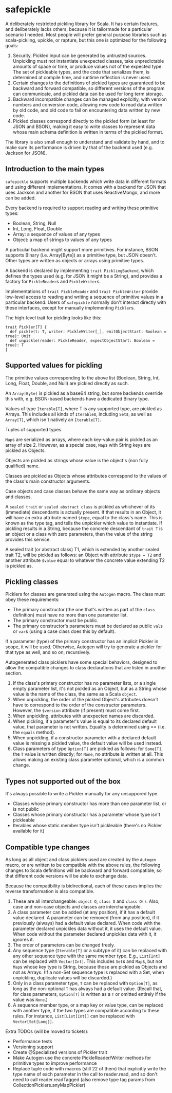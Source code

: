 # safepickle

A deliberately restricted pickling library for Scala. It has certain features, and deliberately lacks others, because it is tailormade for a particular scenario I needed. Most people will prefer general purpose libraries such as scala-pickling, upickle, or rapture, but this one is optimized for the following goals:

 1. Security. Pickled input can be generated by untrusted sources. Unpickling must not instantiate unexpected classes, take unpredictable amounts of space or time, or produce values not of the expected type. The set of pickleable types, and the code that serializes them, is determined at compile time, and runtime reflection is never used.
 2. Certain changes to the definitions of pickled types are guaranteed to be backward and forward compatible, so different versions of the program can communicate, and pickled data can be used for long term storage.
 3. Backward incompatible changes can be managed explicitly, with version numbers and conversion code, allowing new code to read data written by old code, and old code to fail on encountering data written by new code.
 4. Pickled classes correspond directly to the pickled form (at least for JSON and BSON), making it easy to write classes to represent data whose main schema definition is written in terms of the pickled format.

The library is also small enough to understand and validate by hand, and to make sure its performance is driven by that of the backend used (e.g. Jackson for JSON).

## Introduction to the main types

`safepickle` supports multiple backends which write data in different formats and using different implementations. It comes with a backend for JSON that uses Jackson and another for BSON that uses ReactiveMongo, and more can be added.

Every backend is required to support reading and writing these primitive types:
 
 * Boolean, String, Null
 * Int, Long, Float, Double
 * Array: a sequence of values of any types
 * Object: a map of strings to values of any types

A particular backend might support more primitives. For instance, BSON supports Binary (i.e. Array[Byte]) as a primitive type, but JSON doesn't. Other types are written as objects or arrays using primitive types.

A backend is declared by implementing `trait PicklingBackend`, which defines the types used (e.g. for JSON it might be a String), and provides a factory for `PickleReader`s and `PickleWriter`s.

Implementations of `trait PickleReader` and `trait PickleWriter` provide low-level access to reading and writing a sequence of primitive values in a particular backend. Users of `safepickle` normally don't interact directly with these interfaces, except for manually implementing `Pickler`s.

The high-level trait for pickling looks like this:

```
trait Pickler[T] {
  def pickle(t: T, writer: PickleWriter[_], emitObjectStart: Boolean = true): Unit
  def unpickle(reader: PickleReader, expectObjectStart: Boolean = true): T
}
```

## Supported values for pickling

The primitive values corresponding to the above list (Boolean, String, Int, Long, Float, Double, and Null) are pickled directly as such.

An `Array[Byte]` is pickled as a base64 string, but some backends override this with, e.g. BSON-based backends have a dedicated Binary type.

Values of type `Iterable[T]`, where T is any supported type, are pickled as Arrays. This includes all kinds of `Iterable`s, including `Set`s, as well as `Array[T]`, which isn't natively an `Iterable[T]`.

Tuples of supported types.

`Map`s are serialized as arrays, where each key-value pair is pickled as an array of size 2. However, as a special case, `Map`s with String keys are pickled as Objects.

Objects are pickled as strings whose value is the object's (non fully qualified) name.

Classes are pickled as Objects whose attributes correspond to the values of the class's main constructor arguments.

Case objects and case classes behave the same way as ordinary objects and classes.

A `sealed trait` or `sealed abstract class` is pickled as whichever of its (immediate) descendants is actually present. If that results in an Object, it will have an extra attribute named `$type`, equal to the class's name. This is known as the type tag, and tells the unpickler which value to instantiate. If pickling results in a String, because the concrete descendant of `trait T` is an object or a class with zero parameters, then the value of the string provides this service.

A sealed trait (or abstract class) T1, which is extended by another sealed trait T2, will be pickled as follows: an Object with attribute `$type = T2` and another attribute `$value` equal to whatever the concrete value extending T2 is pickled as.

## Pickling classes

Picklers for classes are generated using the `Autogen` macro. The class must obey these requirements:

 * The primary constructor (the one that's written as part of the `class` definition) must have no more than one parameter list.
 * The primary constructor must be public.
 * The primary constructor's parameters must be declared as public `val`s or `var`s (using a case class does this by default).

If a parameter (type) of the primary constructor has an implicit Pickler in scope, it will be used. Otherwise, Autogen
will try to generate a pickler for that type as well, and so on, recursively.

Autogenerated class picklers have some special behaviors, designed to allow the compatible changes to class declarations that are listed in another section.

 1. If the class's primary constructor has no parameter lists, or a single empty parameter list, it's not pickled as an Object, but as a String whose value is the name of the class, the same as a Scala `object`.
 2. When unpickling, the order of the pickled Object's attributes doesn't have to correspond to the order of the constructor parameters. However, the `$version` attribute (if present) must come first.
 3. When unpickling, attributes with unexpected names are discarded.
 4. When pickling, if a parameter's value is equal to its declared default value, that parameter is not written. Equality is determined using == (i.e. the `equals` method).
 5. When unpickling, if a constructor parameter with a declared default value is missing a pickled value, the default value will be used instead.
 6. Class parameters of type `Option[T]` are pickled as follows: for `Some[T]`, the `T` value is written directly; for `None`, no attribute is written at all. This allows making an existing class parameter optional, which is a common change.

## Types not supported out of the box

It's always possible to write a Pickler manually for any unsuppored type.

 * Classes whose primary constructor has more than one parameter list, or is not public
 * Classes whose primary constructor has a parameter whose type isn't pickleable
 * Iterables whose static member type isn't pickleable (there's no Pickler available for it)

## Compatible type changes

As long as all object and class picklers used are created by the `Autogen` macro, or are written to be compatible with the above rules, the following changes to Scala definitions will be backward and forward compatible, so that different code versions will be able to exchange data.

Because the compatibility is bidirectional, each of these cases implies the reverse transformation is also compatible.

 1. These are all interchangeable: `object O`, `class O` and `class O()`. Also, case and non-case objects and classes are interchangeable.
 2. A class parameter can be added (at any position), if it has a default value declared. A parameter can be removed (from any position), if it previously (always) had a default value declared. When code with the parameter declared unpickles data without it, it uses the default value. When code without the parameter declared unpickles data with it, it ignores it.
 3. The order of parameters can be changed freely.
 4. Any sequence type (`Iterable[T]` or a subtype of it) can be replaced with any other sequence type with the same member type. E.g., `List[Int]`  can be replaced with `Vector[Int]`. This includes `Set`s and `Map`s, but not `Map`s whose key type is String, because those are pickled as Objects and not as Arrays. (If a non-Set sequence type is replaced with a Set, when unpickling, duplicate values will be discarded.)
 5. Only in a class parameter type, `T` can be replaced with `Option[T]`, as long as the non-optional `T` has always had a default value. (Recall that, for class parameters, `Option[T]` is written as a `T` or omitted entirely if the value was `None`.)
 6. A sequence member type, or a map key or value type, can be replaced with another type, if the two types are compatible according to these rules. For instance, `List[List[Int]]` can be replaced with `Vector[Set[Long]]`.

Extra TODOs (will be moved to tickets):
- Performance tests
- Versioning support
- Create @Specialized versions of Pickler trait
- Make Autogen use the concrete PickleReader/Writer methods for primitive types to improve performance
- Replace tuple code with macros (still 22 of them) that explicitly write the type name of each parameter in the call
  to reader.read, and so don't need to call reader.readTagged (also remove type tag params from CollectionPicklers.anyMapPickler)